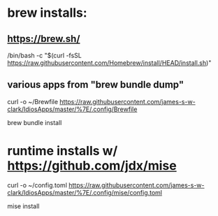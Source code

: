 # brew installs:

## https://brew.sh/

/bin/bash -c "$(curl -fsSL https://raw.githubusercontent.com/Homebrew/install/HEAD/install.sh)"

## various apps from "brew bundle dump"
curl -o ~/Brewfile https://raw.githubusercontent.com/james-s-w-clark/IdiosApps/master/%7E/.config/Brewfile

brew bundle install


# runtime installs w/ https://github.com/jdx/mise
curl -o ~/config.toml https://raw.githubusercontent.com/james-s-w-clark/IdiosApps/master/%7E/.config/mise/config.toml

mise install
